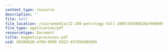 ```yaml
---
content_type: resource
description: ''
file: null
file_location: /coursemedia/12-109-petrology-fall-2005/69200628af0d6990592243fd56d0d304_magmaticprocesses.pdf
file_type: application/pdf
resourcetype: Document
title: magmaticprocesses.pdf
uid: 69200628-af0d-6990-5922-43fd56d0d304
---
```

